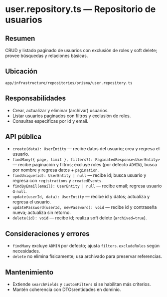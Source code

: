 # user.repository.ts — Repositorio de usuarios

## Resumen
CRUD y listado paginado de usuarios con exclusión de roles y soft delete; provee búsquedas y relaciones básicas.

## Ubicación
`app/infrastructure/repositories/prisma/user.repository.ts`

## Responsabilidades
- Crear, actualizar y eliminar (archivar) usuarios.
- Listar usuarios paginados con filtros y exclusión de roles.
- Consultas específicas por id y email.

## API pública
- `create(data): UserEntity` — recibe datos del usuario; crea y regresa el usuario.
- `findMany({ page, limit }, filters?): PaginatedResponse<UserEntity>` — recibe paginación y filtros; excluye roles (por defecto `ADMIN`), busca por nombre y regresa datos + `pagination`.
- `findUnique(id): UserEntity | null` — recibe id; busca usuario y regresa con `registrations` y `createdEvents`.
- `findByEmail(email): UserEntity | null` — recibe email; regresa usuario o `null`.
- `update(userId, data): UserEntity` — recibe id y datos; actualiza y regresa el usuario.
- `updatePassword(userId, newPassword): void` — recibe id y contraseña nueva; actualiza sin retorno.
- `delete(id): void` — recibe id; realiza soft delete (`archived=true`).

## Consideraciones y errores
- `findMany` excluye `ADMIN` por defecto; ajusta `filters.excludeRoles` según necesidades.
- `delete` no elimina físicamente; usa archivado para preservar referencias.

## Mantenimiento
- Extiende `searchFields` y `customFilters` si se habilitan más criterios.
- Mantén coherencia con DTOs/entidades en dominio.
